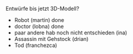 
Entwürfe bis jetzt                                          3D-Modell?
- Robot (martin)                                              done      
- doctor (lobna)                                              done
- paar andere hab noch nicht entschieden (ina)
- Assassin mit Gehstock (drian)
- Tod (franchezca)
